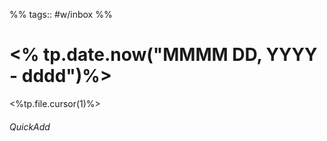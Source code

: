 %%
tags:: #w/inbox
%%

# <% tp.date.now("MMMM DD,  YYYY - dddd")%>

<%tp.file.cursor(1)%>

###### QuickAdd